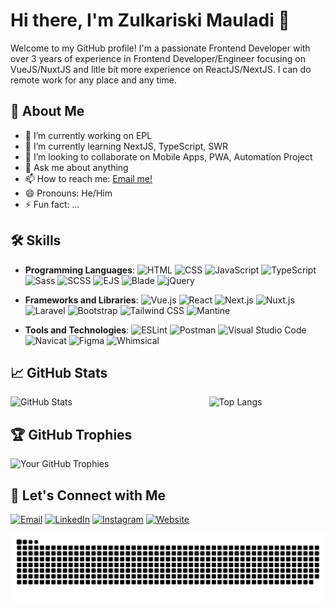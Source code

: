 # Hi there, I'm Zulkariski Mauladi 👋

Welcome to my GitHub profile! 
I'm a passionate Frontend Developer with over 3 years of experience in Frontend Developer/Engineer focusing on VueJS/NuxtJS and litle bit more experience on ReactJS/NextJS. I can do remote work for any place and any time.

## 🚀 About Me

- 🔭 I’m currently working on EPL
- 🌱 I’m currently learning NextJS, TypeScript, SWR 
- 👯 I’m looking to collaborate on Mobile Apps, PWA, Automation Project
- 💬 Ask me about anything
- 📫 How to reach me: <a href="mailto:mzulkariski@gmail.com">Email me!</a>  </br>
- 😄 Pronouns: He/Him
- ⚡ Fun fact: ...

## 🛠️ Skills

- **Programming Languages**:
![HTML](https://img.shields.io/badge/HTML-239120?style=flat&logo=html5&logoColor=white)
![CSS](https://img.shields.io/badge/CSS-239120?style=flat&logo=css3&logoColor=white)
![JavaScript](https://img.shields.io/badge/JavaScript-239120?style=flat&logo=javascript&logoColor=white)
![TypeScript](https://img.shields.io/badge/TypeScript-239120?style=flat&logo=typescript&logoColor=white)
![Sass](https://img.shields.io/badge/Sass-239120?style=flat&logo=sass&logoColor=white)
![SCSS](https://img.shields.io/badge/SCSS-239120?style=flat&logo=sass&logoColor=white)
![EJS](https://img.shields.io/badge/EJS-239120?style=flat&logo=ejs&logoColor=white)
![Blade](https://img.shields.io/badge/Blade-239120?style=flat&logo=blade&logoColor=white)
![jQuery](https://img.shields.io/badge/jQuery-239120?style=flat&logo=jquery&logoColor=white)

- **Frameworks and Libraries**: 
![Vue.js](https://img.shields.io/badge/Vue.js-35495E?style=flat&logo=vue.js&logoColor=4FC08D)
![React](https://img.shields.io/badge/React-20232A?style=flat&logo=react&logoColor=61DAFB)
![Next.js](https://img.shields.io/badge/Next.js-000000?style=flat&logo=nextdotjs&logoColor=white)
![Nuxt.js](https://img.shields.io/badge/Nuxt.js-00DC82?style=flat&logo=nuxtdotjs&logoColor=white)
![Laravel](https://img.shields.io/badge/Laravel-FF2D20?style=flat&logo=laravel&logoColor=white)
![Bootstrap](https://img.shields.io/badge/Bootstrap-563D7C?style=flat&logo=bootstrap&logoColor=white)
![Tailwind CSS](https://img.shields.io/badge/Tailwind_CSS-38B2AC?style=flat&logo=tailwind-css&logoColor=white)
![Mantine](https://img.shields.io/badge/Mantine-001833?style=flat&logo=mantine&logoColor=00A5D7)

- **Tools and Technologies**: 
![ESLint](https://img.shields.io/badge/ESLint-4B32C3?style=flat&logo=eslint&logoColor=white)
![Postman](https://img.shields.io/badge/Postman-FF6C37?style=flat&logo=postman&logoColor=white)
![Visual Studio Code](https://img.shields.io/badge/Visual_Studio_Code-0078d7?style=flat&logo=visual%20studio%20code&logoColor=white)
![Navicat](https://img.shields.io/badge/Navicat-13BEF9?style=flat&logo=navicat&logoColor=white)
![Figma](https://img.shields.io/badge/Figma-F24E1E?style=flat&logo=figma&logoColor=white)
![Whimsical](https://img.shields.io/badge/Whimsical-FF4D00?style=flat&logo=whimsical&logoColor=white)

## 📈 GitHub Stats

<div style="display: flex; justify-content: space-between;">
  <image src="https://github-readme-stats.vercel.app/api?username=zulkamaula&show_icons=true&theme=onedark" alt="GitHub Stats" style="width: 49%;" />
  <image src="https://github-readme-stats.vercel.app/api/top-langs/?username=zulkamaula&layout=compact&theme=onedark" alt="Top Langs" style="width: 37%;" />
</div>

## 🏆 GitHub Trophies

![Your GitHub Trophies](https://github-profile-trophy.vercel.app/?username=zulkamaula&theme=onedark)

## 🔗 Let's Connect with Me

[![Email](https://img.shields.io/badge/Email-Contact-blue?logo=gmail&logoColor=white)](mailto:mzulkariski@gmail.com)  [![LinkedIn](https://img.shields.io/badge/LinkedIn-Profile-blue?logo=linkedin&logoColor=white)](https://www.linkedin.com/in/zulkamaula)  [![Instagram](https://img.shields.io/badge/Instagram-Profile-E4405F?logo=instagram&logoColor=white)](https://www.instagram.com/zulkamaula_)  [![Website](https://img.shields.io/badge/Website-Visit-blue?logo=google-chrome&logoColor=white)](https://zulkaport.netlify.app)

![GitHub Snake Game](https://github.com/zulkamaula/zulkamaula/blob/output/github-contribution-grid-snake.svg)
